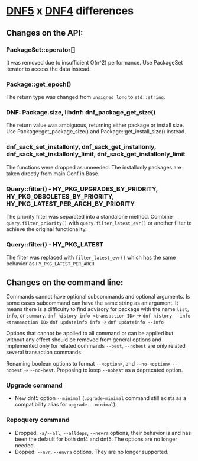 # [DNF5](https://github.com/rpm-software-management/dnf5) x [DNF4](https://github.com/rpm-software-management/dnf) differences

Changes on the API:
-------------------
### PackageSet::operator[]
It was removed due to insufficient O(n^2) performance.
Use PackageSet iterator to access the data instead.


### Package::get_epoch()
The return type was changed from `unsigned long` to `std::string`.


### DNF: Package.size, libdnf: dnf_package_get_size()
The return value was ambiguous, returning either package or install size.
Use Package::get_package_size() and Package::get_install_size() instead.


### dnf_sack_set_installonly, dnf_sack_get_installonly, dnf_sack_set_installonly_limit, dnf_sack_get_installonly_limit
The functions were dropped as unneeded. The installonly packages are taken directly from main Conf in Base.


### Query::filter() - HY_PKG_UPGRADES_BY_PRIORITY, HY_PKG_OBSOLETES_BY_PRIORITY, HY_PKG_LATEST_PER_ARCH_BY_PRIORITY
The priority filter was separated into a standalone method.
Combine `query.filter_priority()` with `query.filter_latest_evr()` or another filter to achieve the original functionality.


### Query::filter() - HY_PKG_LATEST
The filter was replaced with `filter_latest_evr()` which has the same behavior as `HY_PKG_LATEST_PER_ARCH`


Changes on the command line:
----------------------------
Commands cannot have optional subcommands and optional arguments. Is some cases subcommand can have the same string as
an argument. It means there is a difficulty to find advisory for package with the name `list`, `info`, or `summary`.
`dnf history info <transaction ID>` -> `dnf history --info <transaction ID>`
`dnf updateinfo info` -> `dnf updateinfo --info`

Options that cannot be applied to all command or can be applied but without any effect should be removed from general
options and implemented only for related commands
`--best`, `--nobest` are only related several transaction commands

Renaming boolean options to format `--<option>`, and `--no-<option>`
`--nobest` -> `--no-best`. Proposing to keep `--nobest` as a deprecated option.


### Upgrade command
- New dnf5 option `--minimal` (`upgrade-minimal` command still exists as a compatibility alias for `upgrade --minimal`).


### Repoquery command
- Dropped: `-a/--all`, `--alldeps`, `--nevra` options, their behavior is and has been the default for both dnf4 and dnf5. The options are no longer needed.
- Dopped: `--nvr`, `--envra` options. They are no longer supported.
